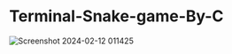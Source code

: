 # Terminal-Snake-game-By-C

![Screenshot 2024-02-12 011425](https://github.com/parvezahmed404/Terminal-Snake-game-By-C/assets/121683898/4777df92-b920-4bdd-ac21-ff7ce70012d6)
